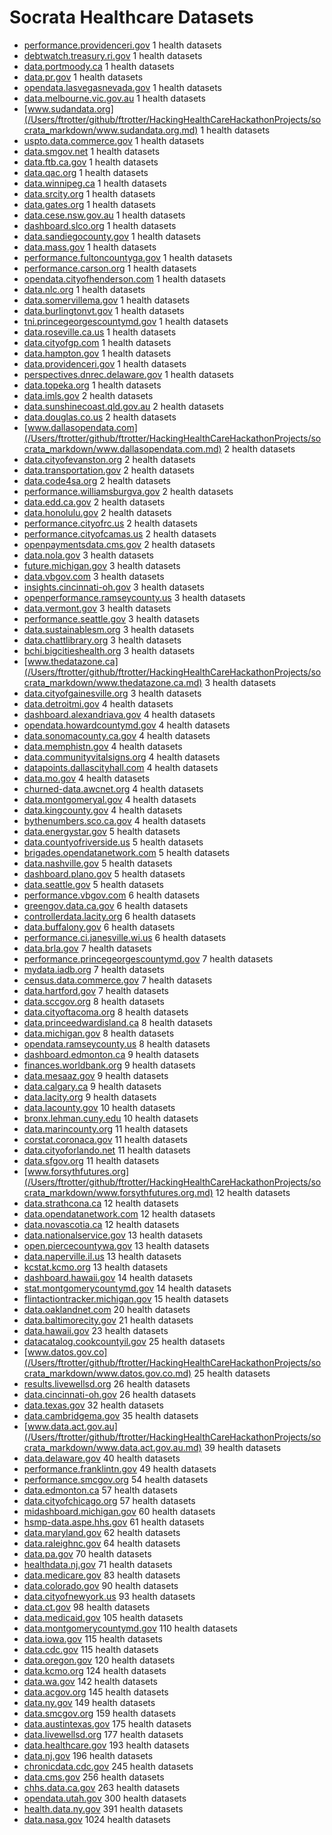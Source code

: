 
Socrata Healthcare Datasets
======================
* [performance.providenceri.gov](/Users/ftrotter/github/ftrotter/HackingHealthCareHackathonProjects/socrata_markdown/performance.providenceri.gov.md) 1 health datasets
* [debtwatch.treasury.ri.gov](/Users/ftrotter/github/ftrotter/HackingHealthCareHackathonProjects/socrata_markdown/debtwatch.treasury.ri.gov.md) 1 health datasets
* [data.portmoody.ca](/Users/ftrotter/github/ftrotter/HackingHealthCareHackathonProjects/socrata_markdown/data.portmoody.ca.md) 1 health datasets
* [data.pr.gov](/Users/ftrotter/github/ftrotter/HackingHealthCareHackathonProjects/socrata_markdown/data.pr.gov.md) 1 health datasets
* [opendata.lasvegasnevada.gov](/Users/ftrotter/github/ftrotter/HackingHealthCareHackathonProjects/socrata_markdown/opendata.lasvegasnevada.gov.md) 1 health datasets
* [data.melbourne.vic.gov.au](/Users/ftrotter/github/ftrotter/HackingHealthCareHackathonProjects/socrata_markdown/data.melbourne.vic.gov.au.md) 1 health datasets
* [www.sudandata.org](/Users/ftrotter/github/ftrotter/HackingHealthCareHackathonProjects/socrata_markdown/www.sudandata.org.md) 1 health datasets
* [uspto.data.commerce.gov](/Users/ftrotter/github/ftrotter/HackingHealthCareHackathonProjects/socrata_markdown/uspto.data.commerce.gov.md) 1 health datasets
* [data.smgov.net](/Users/ftrotter/github/ftrotter/HackingHealthCareHackathonProjects/socrata_markdown/data.smgov.net.md) 1 health datasets
* [data.ftb.ca.gov](/Users/ftrotter/github/ftrotter/HackingHealthCareHackathonProjects/socrata_markdown/data.ftb.ca.gov.md) 1 health datasets
* [data.qac.org](/Users/ftrotter/github/ftrotter/HackingHealthCareHackathonProjects/socrata_markdown/data.qac.org.md) 1 health datasets
* [data.winnipeg.ca](/Users/ftrotter/github/ftrotter/HackingHealthCareHackathonProjects/socrata_markdown/data.winnipeg.ca.md) 1 health datasets
* [data.srcity.org](/Users/ftrotter/github/ftrotter/HackingHealthCareHackathonProjects/socrata_markdown/data.srcity.org.md) 1 health datasets
* [data.gates.org](/Users/ftrotter/github/ftrotter/HackingHealthCareHackathonProjects/socrata_markdown/data.gates.org.md) 1 health datasets
* [data.cese.nsw.gov.au](/Users/ftrotter/github/ftrotter/HackingHealthCareHackathonProjects/socrata_markdown/data.cese.nsw.gov.au.md) 1 health datasets
* [dashboard.slco.org](/Users/ftrotter/github/ftrotter/HackingHealthCareHackathonProjects/socrata_markdown/dashboard.slco.org.md) 1 health datasets
* [data.sandiegocounty.gov](/Users/ftrotter/github/ftrotter/HackingHealthCareHackathonProjects/socrata_markdown/data.sandiegocounty.gov.md) 1 health datasets
* [data.mass.gov](/Users/ftrotter/github/ftrotter/HackingHealthCareHackathonProjects/socrata_markdown/data.mass.gov.md) 1 health datasets
* [performance.fultoncountyga.gov](/Users/ftrotter/github/ftrotter/HackingHealthCareHackathonProjects/socrata_markdown/performance.fultoncountyga.gov.md) 1 health datasets
* [performance.carson.org](/Users/ftrotter/github/ftrotter/HackingHealthCareHackathonProjects/socrata_markdown/performance.carson.org.md) 1 health datasets
* [opendata.cityofhenderson.com](/Users/ftrotter/github/ftrotter/HackingHealthCareHackathonProjects/socrata_markdown/opendata.cityofhenderson.com.md) 1 health datasets
* [data.nlc.org](/Users/ftrotter/github/ftrotter/HackingHealthCareHackathonProjects/socrata_markdown/data.nlc.org.md) 1 health datasets
* [data.somervillema.gov](/Users/ftrotter/github/ftrotter/HackingHealthCareHackathonProjects/socrata_markdown/data.somervillema.gov.md) 1 health datasets
* [data.burlingtonvt.gov](/Users/ftrotter/github/ftrotter/HackingHealthCareHackathonProjects/socrata_markdown/data.burlingtonvt.gov.md) 1 health datasets
* [tni.princegeorgescountymd.gov](/Users/ftrotter/github/ftrotter/HackingHealthCareHackathonProjects/socrata_markdown/tni.princegeorgescountymd.gov.md) 1 health datasets
* [data.roseville.ca.us](/Users/ftrotter/github/ftrotter/HackingHealthCareHackathonProjects/socrata_markdown/data.roseville.ca.us.md) 1 health datasets
* [data.cityofgp.com](/Users/ftrotter/github/ftrotter/HackingHealthCareHackathonProjects/socrata_markdown/data.cityofgp.com.md) 1 health datasets
* [data.hampton.gov](/Users/ftrotter/github/ftrotter/HackingHealthCareHackathonProjects/socrata_markdown/data.hampton.gov.md) 1 health datasets
* [data.providenceri.gov](/Users/ftrotter/github/ftrotter/HackingHealthCareHackathonProjects/socrata_markdown/data.providenceri.gov.md) 1 health datasets
* [perspectives.dnrec.delaware.gov](/Users/ftrotter/github/ftrotter/HackingHealthCareHackathonProjects/socrata_markdown/perspectives.dnrec.delaware.gov.md) 1 health datasets
* [data.topeka.org](/Users/ftrotter/github/ftrotter/HackingHealthCareHackathonProjects/socrata_markdown/data.topeka.org.md) 1 health datasets
* [data.imls.gov](/Users/ftrotter/github/ftrotter/HackingHealthCareHackathonProjects/socrata_markdown/data.imls.gov.md) 2 health datasets
* [data.sunshinecoast.qld.gov.au](/Users/ftrotter/github/ftrotter/HackingHealthCareHackathonProjects/socrata_markdown/data.sunshinecoast.qld.gov.au.md) 2 health datasets
* [data.douglas.co.us](/Users/ftrotter/github/ftrotter/HackingHealthCareHackathonProjects/socrata_markdown/data.douglas.co.us.md) 2 health datasets
* [www.dallasopendata.com](/Users/ftrotter/github/ftrotter/HackingHealthCareHackathonProjects/socrata_markdown/www.dallasopendata.com.md) 2 health datasets
* [data.cityofevanston.org](/Users/ftrotter/github/ftrotter/HackingHealthCareHackathonProjects/socrata_markdown/data.cityofevanston.org.md) 2 health datasets
* [data.transportation.gov](/Users/ftrotter/github/ftrotter/HackingHealthCareHackathonProjects/socrata_markdown/data.transportation.gov.md) 2 health datasets
* [data.code4sa.org](/Users/ftrotter/github/ftrotter/HackingHealthCareHackathonProjects/socrata_markdown/data.code4sa.org.md) 2 health datasets
* [performance.williamsburgva.gov](/Users/ftrotter/github/ftrotter/HackingHealthCareHackathonProjects/socrata_markdown/performance.williamsburgva.gov.md) 2 health datasets
* [data.edd.ca.gov](/Users/ftrotter/github/ftrotter/HackingHealthCareHackathonProjects/socrata_markdown/data.edd.ca.gov.md) 2 health datasets
* [data.honolulu.gov](/Users/ftrotter/github/ftrotter/HackingHealthCareHackathonProjects/socrata_markdown/data.honolulu.gov.md) 2 health datasets
* [performance.cityofrc.us](/Users/ftrotter/github/ftrotter/HackingHealthCareHackathonProjects/socrata_markdown/performance.cityofrc.us.md) 2 health datasets
* [performance.cityofcamas.us](/Users/ftrotter/github/ftrotter/HackingHealthCareHackathonProjects/socrata_markdown/performance.cityofcamas.us.md) 2 health datasets
* [openpaymentsdata.cms.gov](/Users/ftrotter/github/ftrotter/HackingHealthCareHackathonProjects/socrata_markdown/openpaymentsdata.cms.gov.md) 2 health datasets
* [data.nola.gov](/Users/ftrotter/github/ftrotter/HackingHealthCareHackathonProjects/socrata_markdown/data.nola.gov.md) 3 health datasets
* [future.michigan.gov](/Users/ftrotter/github/ftrotter/HackingHealthCareHackathonProjects/socrata_markdown/future.michigan.gov.md) 3 health datasets
* [data.vbgov.com](/Users/ftrotter/github/ftrotter/HackingHealthCareHackathonProjects/socrata_markdown/data.vbgov.com.md) 3 health datasets
* [insights.cincinnati-oh.gov](/Users/ftrotter/github/ftrotter/HackingHealthCareHackathonProjects/socrata_markdown/insights.cincinnati-oh.gov.md) 3 health datasets
* [openperformance.ramseycounty.us](/Users/ftrotter/github/ftrotter/HackingHealthCareHackathonProjects/socrata_markdown/openperformance.ramseycounty.us.md) 3 health datasets
* [data.vermont.gov](/Users/ftrotter/github/ftrotter/HackingHealthCareHackathonProjects/socrata_markdown/data.vermont.gov.md) 3 health datasets
* [performance.seattle.gov](/Users/ftrotter/github/ftrotter/HackingHealthCareHackathonProjects/socrata_markdown/performance.seattle.gov.md) 3 health datasets
* [data.sustainablesm.org](/Users/ftrotter/github/ftrotter/HackingHealthCareHackathonProjects/socrata_markdown/data.sustainablesm.org.md) 3 health datasets
* [data.chattlibrary.org](/Users/ftrotter/github/ftrotter/HackingHealthCareHackathonProjects/socrata_markdown/data.chattlibrary.org.md) 3 health datasets
* [bchi.bigcitieshealth.org](/Users/ftrotter/github/ftrotter/HackingHealthCareHackathonProjects/socrata_markdown/bchi.bigcitieshealth.org.md) 3 health datasets
* [www.thedatazone.ca](/Users/ftrotter/github/ftrotter/HackingHealthCareHackathonProjects/socrata_markdown/www.thedatazone.ca.md) 3 health datasets
* [data.cityofgainesville.org](/Users/ftrotter/github/ftrotter/HackingHealthCareHackathonProjects/socrata_markdown/data.cityofgainesville.org.md) 3 health datasets
* [data.detroitmi.gov](/Users/ftrotter/github/ftrotter/HackingHealthCareHackathonProjects/socrata_markdown/data.detroitmi.gov.md) 4 health datasets
* [dashboard.alexandriava.gov](/Users/ftrotter/github/ftrotter/HackingHealthCareHackathonProjects/socrata_markdown/dashboard.alexandriava.gov.md) 4 health datasets
* [opendata.howardcountymd.gov](/Users/ftrotter/github/ftrotter/HackingHealthCareHackathonProjects/socrata_markdown/opendata.howardcountymd.gov.md) 4 health datasets
* [data.sonomacounty.ca.gov](/Users/ftrotter/github/ftrotter/HackingHealthCareHackathonProjects/socrata_markdown/data.sonomacounty.ca.gov.md) 4 health datasets
* [data.memphistn.gov](/Users/ftrotter/github/ftrotter/HackingHealthCareHackathonProjects/socrata_markdown/data.memphistn.gov.md) 4 health datasets
* [data.communityvitalsigns.org](/Users/ftrotter/github/ftrotter/HackingHealthCareHackathonProjects/socrata_markdown/data.communityvitalsigns.org.md) 4 health datasets
* [datapoints.dallascityhall.com](/Users/ftrotter/github/ftrotter/HackingHealthCareHackathonProjects/socrata_markdown/datapoints.dallascityhall.com.md) 4 health datasets
* [data.mo.gov](/Users/ftrotter/github/ftrotter/HackingHealthCareHackathonProjects/socrata_markdown/data.mo.gov.md) 4 health datasets
* [churned-data.awcnet.org](/Users/ftrotter/github/ftrotter/HackingHealthCareHackathonProjects/socrata_markdown/churned-data.awcnet.org.md) 4 health datasets
* [data.montgomeryal.gov](/Users/ftrotter/github/ftrotter/HackingHealthCareHackathonProjects/socrata_markdown/data.montgomeryal.gov.md) 4 health datasets
* [data.kingcounty.gov](/Users/ftrotter/github/ftrotter/HackingHealthCareHackathonProjects/socrata_markdown/data.kingcounty.gov.md) 4 health datasets
* [bythenumbers.sco.ca.gov](/Users/ftrotter/github/ftrotter/HackingHealthCareHackathonProjects/socrata_markdown/bythenumbers.sco.ca.gov.md) 4 health datasets
* [data.energystar.gov](/Users/ftrotter/github/ftrotter/HackingHealthCareHackathonProjects/socrata_markdown/data.energystar.gov.md) 5 health datasets
* [data.countyofriverside.us](/Users/ftrotter/github/ftrotter/HackingHealthCareHackathonProjects/socrata_markdown/data.countyofriverside.us.md) 5 health datasets
* [brigades.opendatanetwork.com](/Users/ftrotter/github/ftrotter/HackingHealthCareHackathonProjects/socrata_markdown/brigades.opendatanetwork.com.md) 5 health datasets
* [data.nashville.gov](/Users/ftrotter/github/ftrotter/HackingHealthCareHackathonProjects/socrata_markdown/data.nashville.gov.md) 5 health datasets
* [dashboard.plano.gov](/Users/ftrotter/github/ftrotter/HackingHealthCareHackathonProjects/socrata_markdown/dashboard.plano.gov.md) 5 health datasets
* [data.seattle.gov](/Users/ftrotter/github/ftrotter/HackingHealthCareHackathonProjects/socrata_markdown/data.seattle.gov.md) 5 health datasets
* [performance.vbgov.com](/Users/ftrotter/github/ftrotter/HackingHealthCareHackathonProjects/socrata_markdown/performance.vbgov.com.md) 6 health datasets
* [greengov.data.ca.gov](/Users/ftrotter/github/ftrotter/HackingHealthCareHackathonProjects/socrata_markdown/greengov.data.ca.gov.md) 6 health datasets
* [controllerdata.lacity.org](/Users/ftrotter/github/ftrotter/HackingHealthCareHackathonProjects/socrata_markdown/controllerdata.lacity.org.md) 6 health datasets
* [data.buffalony.gov](/Users/ftrotter/github/ftrotter/HackingHealthCareHackathonProjects/socrata_markdown/data.buffalony.gov.md) 6 health datasets
* [performance.ci.janesville.wi.us](/Users/ftrotter/github/ftrotter/HackingHealthCareHackathonProjects/socrata_markdown/performance.ci.janesville.wi.us.md) 6 health datasets
* [data.brla.gov](/Users/ftrotter/github/ftrotter/HackingHealthCareHackathonProjects/socrata_markdown/data.brla.gov.md) 7 health datasets
* [performance.princegeorgescountymd.gov](/Users/ftrotter/github/ftrotter/HackingHealthCareHackathonProjects/socrata_markdown/performance.princegeorgescountymd.gov.md) 7 health datasets
* [mydata.iadb.org](/Users/ftrotter/github/ftrotter/HackingHealthCareHackathonProjects/socrata_markdown/mydata.iadb.org.md) 7 health datasets
* [census.data.commerce.gov](/Users/ftrotter/github/ftrotter/HackingHealthCareHackathonProjects/socrata_markdown/census.data.commerce.gov.md) 7 health datasets
* [data.hartford.gov](/Users/ftrotter/github/ftrotter/HackingHealthCareHackathonProjects/socrata_markdown/data.hartford.gov.md) 7 health datasets
* [data.sccgov.org](/Users/ftrotter/github/ftrotter/HackingHealthCareHackathonProjects/socrata_markdown/data.sccgov.org.md) 8 health datasets
* [data.cityoftacoma.org](/Users/ftrotter/github/ftrotter/HackingHealthCareHackathonProjects/socrata_markdown/data.cityoftacoma.org.md) 8 health datasets
* [data.princeedwardisland.ca](/Users/ftrotter/github/ftrotter/HackingHealthCareHackathonProjects/socrata_markdown/data.princeedwardisland.ca.md) 8 health datasets
* [data.michigan.gov](/Users/ftrotter/github/ftrotter/HackingHealthCareHackathonProjects/socrata_markdown/data.michigan.gov.md) 8 health datasets
* [opendata.ramseycounty.us](/Users/ftrotter/github/ftrotter/HackingHealthCareHackathonProjects/socrata_markdown/opendata.ramseycounty.us.md) 8 health datasets
* [dashboard.edmonton.ca](/Users/ftrotter/github/ftrotter/HackingHealthCareHackathonProjects/socrata_markdown/dashboard.edmonton.ca.md) 9 health datasets
* [finances.worldbank.org](/Users/ftrotter/github/ftrotter/HackingHealthCareHackathonProjects/socrata_markdown/finances.worldbank.org.md) 9 health datasets
* [data.mesaaz.gov](/Users/ftrotter/github/ftrotter/HackingHealthCareHackathonProjects/socrata_markdown/data.mesaaz.gov.md) 9 health datasets
* [data.calgary.ca](/Users/ftrotter/github/ftrotter/HackingHealthCareHackathonProjects/socrata_markdown/data.calgary.ca.md) 9 health datasets
* [data.lacity.org](/Users/ftrotter/github/ftrotter/HackingHealthCareHackathonProjects/socrata_markdown/data.lacity.org.md) 9 health datasets
* [data.lacounty.gov](/Users/ftrotter/github/ftrotter/HackingHealthCareHackathonProjects/socrata_markdown/data.lacounty.gov.md) 10 health datasets
* [bronx.lehman.cuny.edu](/Users/ftrotter/github/ftrotter/HackingHealthCareHackathonProjects/socrata_markdown/bronx.lehman.cuny.edu.md) 10 health datasets
* [data.marincounty.org](/Users/ftrotter/github/ftrotter/HackingHealthCareHackathonProjects/socrata_markdown/data.marincounty.org.md) 11 health datasets
* [corstat.coronaca.gov](/Users/ftrotter/github/ftrotter/HackingHealthCareHackathonProjects/socrata_markdown/corstat.coronaca.gov.md) 11 health datasets
* [data.cityoforlando.net](/Users/ftrotter/github/ftrotter/HackingHealthCareHackathonProjects/socrata_markdown/data.cityoforlando.net.md) 11 health datasets
* [data.sfgov.org](/Users/ftrotter/github/ftrotter/HackingHealthCareHackathonProjects/socrata_markdown/data.sfgov.org.md) 11 health datasets
* [www.forsythfutures.org](/Users/ftrotter/github/ftrotter/HackingHealthCareHackathonProjects/socrata_markdown/www.forsythfutures.org.md) 12 health datasets
* [data.strathcona.ca](/Users/ftrotter/github/ftrotter/HackingHealthCareHackathonProjects/socrata_markdown/data.strathcona.ca.md) 12 health datasets
* [data.opendatanetwork.com](/Users/ftrotter/github/ftrotter/HackingHealthCareHackathonProjects/socrata_markdown/data.opendatanetwork.com.md) 12 health datasets
* [data.novascotia.ca](/Users/ftrotter/github/ftrotter/HackingHealthCareHackathonProjects/socrata_markdown/data.novascotia.ca.md) 12 health datasets
* [data.nationalservice.gov](/Users/ftrotter/github/ftrotter/HackingHealthCareHackathonProjects/socrata_markdown/data.nationalservice.gov.md) 13 health datasets
* [open.piercecountywa.gov](/Users/ftrotter/github/ftrotter/HackingHealthCareHackathonProjects/socrata_markdown/open.piercecountywa.gov.md) 13 health datasets
* [data.naperville.il.us](/Users/ftrotter/github/ftrotter/HackingHealthCareHackathonProjects/socrata_markdown/data.naperville.il.us.md) 13 health datasets
* [kcstat.kcmo.org](/Users/ftrotter/github/ftrotter/HackingHealthCareHackathonProjects/socrata_markdown/kcstat.kcmo.org.md) 13 health datasets
* [dashboard.hawaii.gov](/Users/ftrotter/github/ftrotter/HackingHealthCareHackathonProjects/socrata_markdown/dashboard.hawaii.gov.md) 14 health datasets
* [stat.montgomerycountymd.gov](/Users/ftrotter/github/ftrotter/HackingHealthCareHackathonProjects/socrata_markdown/stat.montgomerycountymd.gov.md) 14 health datasets
* [flintactiontracker.michigan.gov](/Users/ftrotter/github/ftrotter/HackingHealthCareHackathonProjects/socrata_markdown/flintactiontracker.michigan.gov.md) 15 health datasets
* [data.oaklandnet.com](/Users/ftrotter/github/ftrotter/HackingHealthCareHackathonProjects/socrata_markdown/data.oaklandnet.com.md) 20 health datasets
* [data.baltimorecity.gov](/Users/ftrotter/github/ftrotter/HackingHealthCareHackathonProjects/socrata_markdown/data.baltimorecity.gov.md) 21 health datasets
* [data.hawaii.gov](/Users/ftrotter/github/ftrotter/HackingHealthCareHackathonProjects/socrata_markdown/data.hawaii.gov.md) 23 health datasets
* [datacatalog.cookcountyil.gov](/Users/ftrotter/github/ftrotter/HackingHealthCareHackathonProjects/socrata_markdown/datacatalog.cookcountyil.gov.md) 25 health datasets
* [www.datos.gov.co](/Users/ftrotter/github/ftrotter/HackingHealthCareHackathonProjects/socrata_markdown/www.datos.gov.co.md) 25 health datasets
* [results.livewellsd.org](/Users/ftrotter/github/ftrotter/HackingHealthCareHackathonProjects/socrata_markdown/results.livewellsd.org.md) 26 health datasets
* [data.cincinnati-oh.gov](/Users/ftrotter/github/ftrotter/HackingHealthCareHackathonProjects/socrata_markdown/data.cincinnati-oh.gov.md) 26 health datasets
* [data.texas.gov](/Users/ftrotter/github/ftrotter/HackingHealthCareHackathonProjects/socrata_markdown/data.texas.gov.md) 32 health datasets
* [data.cambridgema.gov](/Users/ftrotter/github/ftrotter/HackingHealthCareHackathonProjects/socrata_markdown/data.cambridgema.gov.md) 35 health datasets
* [www.data.act.gov.au](/Users/ftrotter/github/ftrotter/HackingHealthCareHackathonProjects/socrata_markdown/www.data.act.gov.au.md) 39 health datasets
* [data.delaware.gov](/Users/ftrotter/github/ftrotter/HackingHealthCareHackathonProjects/socrata_markdown/data.delaware.gov.md) 40 health datasets
* [performance.franklintn.gov](/Users/ftrotter/github/ftrotter/HackingHealthCareHackathonProjects/socrata_markdown/performance.franklintn.gov.md) 49 health datasets
* [performance.smcgov.org](/Users/ftrotter/github/ftrotter/HackingHealthCareHackathonProjects/socrata_markdown/performance.smcgov.org.md) 54 health datasets
* [data.edmonton.ca](/Users/ftrotter/github/ftrotter/HackingHealthCareHackathonProjects/socrata_markdown/data.edmonton.ca.md) 57 health datasets
* [data.cityofchicago.org](/Users/ftrotter/github/ftrotter/HackingHealthCareHackathonProjects/socrata_markdown/data.cityofchicago.org.md) 57 health datasets
* [midashboard.michigan.gov](/Users/ftrotter/github/ftrotter/HackingHealthCareHackathonProjects/socrata_markdown/midashboard.michigan.gov.md) 60 health datasets
* [hsmp-data.aspe.hhs.gov](/Users/ftrotter/github/ftrotter/HackingHealthCareHackathonProjects/socrata_markdown/hsmp-data.aspe.hhs.gov.md) 61 health datasets
* [data.maryland.gov](/Users/ftrotter/github/ftrotter/HackingHealthCareHackathonProjects/socrata_markdown/data.maryland.gov.md) 62 health datasets
* [data.raleighnc.gov](/Users/ftrotter/github/ftrotter/HackingHealthCareHackathonProjects/socrata_markdown/data.raleighnc.gov.md) 64 health datasets
* [data.pa.gov](/Users/ftrotter/github/ftrotter/HackingHealthCareHackathonProjects/socrata_markdown/data.pa.gov.md) 70 health datasets
* [healthdata.nj.gov](/Users/ftrotter/github/ftrotter/HackingHealthCareHackathonProjects/socrata_markdown/healthdata.nj.gov.md) 71 health datasets
* [data.medicare.gov](/Users/ftrotter/github/ftrotter/HackingHealthCareHackathonProjects/socrata_markdown/data.medicare.gov.md) 83 health datasets
* [data.colorado.gov](/Users/ftrotter/github/ftrotter/HackingHealthCareHackathonProjects/socrata_markdown/data.colorado.gov.md) 90 health datasets
* [data.cityofnewyork.us](/Users/ftrotter/github/ftrotter/HackingHealthCareHackathonProjects/socrata_markdown/data.cityofnewyork.us.md) 93 health datasets
* [data.ct.gov](/Users/ftrotter/github/ftrotter/HackingHealthCareHackathonProjects/socrata_markdown/data.ct.gov.md) 98 health datasets
* [data.medicaid.gov](/Users/ftrotter/github/ftrotter/HackingHealthCareHackathonProjects/socrata_markdown/data.medicaid.gov.md) 105 health datasets
* [data.montgomerycountymd.gov](/Users/ftrotter/github/ftrotter/HackingHealthCareHackathonProjects/socrata_markdown/data.montgomerycountymd.gov.md) 110 health datasets
* [data.iowa.gov](/Users/ftrotter/github/ftrotter/HackingHealthCareHackathonProjects/socrata_markdown/data.iowa.gov.md) 115 health datasets
* [data.cdc.gov](/Users/ftrotter/github/ftrotter/HackingHealthCareHackathonProjects/socrata_markdown/data.cdc.gov.md) 115 health datasets
* [data.oregon.gov](/Users/ftrotter/github/ftrotter/HackingHealthCareHackathonProjects/socrata_markdown/data.oregon.gov.md) 120 health datasets
* [data.kcmo.org](/Users/ftrotter/github/ftrotter/HackingHealthCareHackathonProjects/socrata_markdown/data.kcmo.org.md) 124 health datasets
* [data.wa.gov](/Users/ftrotter/github/ftrotter/HackingHealthCareHackathonProjects/socrata_markdown/data.wa.gov.md) 142 health datasets
* [data.acgov.org](/Users/ftrotter/github/ftrotter/HackingHealthCareHackathonProjects/socrata_markdown/data.acgov.org.md) 145 health datasets
* [data.ny.gov](/Users/ftrotter/github/ftrotter/HackingHealthCareHackathonProjects/socrata_markdown/data.ny.gov.md) 149 health datasets
* [data.smcgov.org](/Users/ftrotter/github/ftrotter/HackingHealthCareHackathonProjects/socrata_markdown/data.smcgov.org.md) 159 health datasets
* [data.austintexas.gov](/Users/ftrotter/github/ftrotter/HackingHealthCareHackathonProjects/socrata_markdown/data.austintexas.gov.md) 175 health datasets
* [data.livewellsd.org](/Users/ftrotter/github/ftrotter/HackingHealthCareHackathonProjects/socrata_markdown/data.livewellsd.org.md) 177 health datasets
* [data.healthcare.gov](/Users/ftrotter/github/ftrotter/HackingHealthCareHackathonProjects/socrata_markdown/data.healthcare.gov.md) 193 health datasets
* [data.nj.gov](/Users/ftrotter/github/ftrotter/HackingHealthCareHackathonProjects/socrata_markdown/data.nj.gov.md) 196 health datasets
* [chronicdata.cdc.gov](/Users/ftrotter/github/ftrotter/HackingHealthCareHackathonProjects/socrata_markdown/chronicdata.cdc.gov.md) 245 health datasets
* [data.cms.gov](/Users/ftrotter/github/ftrotter/HackingHealthCareHackathonProjects/socrata_markdown/data.cms.gov.md) 256 health datasets
* [chhs.data.ca.gov](/Users/ftrotter/github/ftrotter/HackingHealthCareHackathonProjects/socrata_markdown/chhs.data.ca.gov.md) 263 health datasets
* [opendata.utah.gov](/Users/ftrotter/github/ftrotter/HackingHealthCareHackathonProjects/socrata_markdown/opendata.utah.gov.md) 300 health datasets
* [health.data.ny.gov](/Users/ftrotter/github/ftrotter/HackingHealthCareHackathonProjects/socrata_markdown/health.data.ny.gov.md) 391 health datasets
* [data.nasa.gov](/Users/ftrotter/github/ftrotter/HackingHealthCareHackathonProjects/socrata_markdown/data.nasa.gov.md) 1024 health datasets
